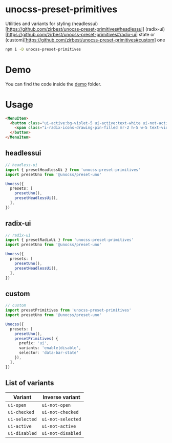 # unocss-preset-primitives
Utilities and variants for styling (headlessui)[https://github.com/zirbest/unocss-preset-primitives#headlessui] (radix-ui)[https://github.com/zirbest/unocss-preset-primitives#radix-ui] state or (custom)[https://github.com/zirbest/unocss-preset-primitives#custom] one

```bash
npm i -D unocss-preset-primitives
```
# Demo
You can find the code inside the [demo](https://github.com/zirbest/unocss-preset-primitives/tree/main/playground) folder.

# Usage

``` html
<MenuItem>
  <button class="ui-active:bg-violet-5 ui-active:text-white ui-not-active:text-gray-900 group flex w-full items-center rounded-md px-2 py-2 text-sm" >
    <span class="i-radix-icons-drawing-pin-filled mr-2 h-5 w-5 text-violet-400" aria-hidden="true" /> presetUno
  </button>
</MenuItem>
```
## headlessui
```typescript
// headless-ui
import { presetHeadlessUi } from 'unocss-preset-primitives'
import presetUno from '@unocss/preset-uno'

Unocss({
  presets: [
    presetUno(),
    presetHeadlessUi(),
  ],
})
```

## radix-ui
```typescript
// radix-ui
import { presetRadixUi } from 'unocss-preset-primitives'
import presetUno from '@unocss/preset-uno'

Unocss({
  presets: [
    presetUno(),
    presetHeadlessUi(),
  ],
})
```

## custom
```typescript
// custom
import presetPrimitives from 'unocss-preset-primitives'
import presetUno from '@unocss/preset-uno'

Unocss({
  presets: [
    presetUno(),
    presetPrimitives( {
      prefix: 'ui',
      variants: 'enable|disable',
      selector: 'data-bar-state'
    }),
  ],
})
```

## List of variants

| Variant       | Inverse variant   |
| ------------- | ----------------- |
| `ui-open`     | `ui-not-open`     |
| `ui-checked`  | `ui-not-checked`  |
| `ui-selected` | `ui-not-selected` |
| `ui-active`   | `ui-not-active`   |
| `ui-disabled` | `ui-not-disabled` |
